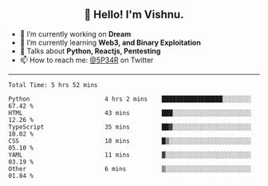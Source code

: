 <h2 align="center">👋 Hello! I'm Vishnu.</h2>


- 🔭 I’m currently working on **Dream**
- 🌱 I’m currently learning **Web3, and Binary Exploitation**
- 💬 Talks about **Python, Reactjs, Pentesting**
- 📫 How to reach me: [@5P34R](https://twitter.com/Vishnu27302693) on Twitter

---
<!--START_SECTION:waka-->

```text
Total Time: 5 hrs 52 mins

Python                     4 hrs 2 mins    █████████████████░░░░░░░░   67.42 %
HTML                       43 mins         ███░░░░░░░░░░░░░░░░░░░░░░   12.26 %
TypeScript                 35 mins         ██▓░░░░░░░░░░░░░░░░░░░░░░   10.02 %
CSS                        18 mins         █▒░░░░░░░░░░░░░░░░░░░░░░░   05.10 %
YAML                       11 mins         ▓░░░░░░░░░░░░░░░░░░░░░░░░   03.19 %
Other                      6 mins          ▒░░░░░░░░░░░░░░░░░░░░░░░░   01.84 %
```

<!--END_SECTION:waka-->
